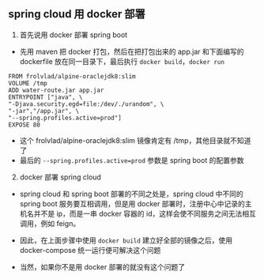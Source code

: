 ## spring cloud 用 docker 部署

1. 首先说用 docker 部署 spring boot

- 先用 maven 把 docker 打包，然后在把打包出来的 app.jar 和下面编写的 dockerfile 放在同一目录下，最后执行 `docker build`，`docker run`

```
FROM frolvlad/alpine-oraclejdk8:slim
VOLUME /tmp
ADD water-route.jar app.jar
ENTRYPOINT ["java", \
"-Djava.security.egd=file:/dev/./urandom", \
"-jar","/app.jar", \
"--spring.profiles.active=prod"]
EXPOSE 80
```
- 这个 frolvlad/alpine-oraclejdk8:slim 镜像肯定有 /tmp，其他目录就不知道了
- 最后的 `--spring.profiles.active=prod` 参数是 spring boot 的配置参数

2. docker 部署 spring cloud

- spring cloud 和 spring boot 部署的不同之处是，spring cloud 中不同的 spring boot 服务要互相调用，但是用 docker 部署时，注册中心中记录的主机名并不是 ip，而是一串 docker 容器的 id，这样会使不同服务之间无法相互调用，例如 feign。

- 因此，在上面步骤中使用 `docker build` 建立好全部的镜像之后，使用 docker-compose 统一运行便可解决这个问题

- 当然，如果你不是用 docker 部署的就没有这个问题了